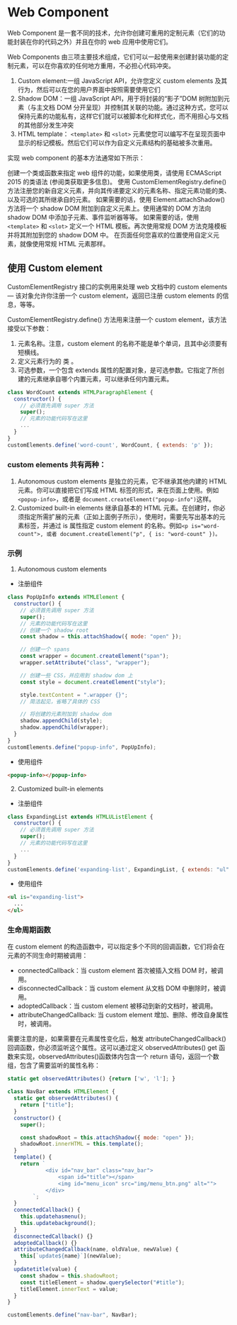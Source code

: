 # Web Component

Web Component 是一套不同的技术，允许你创建可重用的定制元素（它们的功能封装在你的代码之外）并且在你的 web 应用中使用它们。

Web Components 由三项主要技术组成，它们可以一起使用来创建封装功能的定制元素，可以在你喜欢的任何地方重用，不必担心代码冲突。

1. Custom element:一组 JavaScript API，允许您定义 custom elements 及其行为，然后可以在您的用户界面中按照需要使用它们
2. Shadow DOM：一组 JavaScript API，用于将封装的“影子”DOM 树附加到元素（与主文档 DOM 分开呈现）并控制其关联的功能。通过这种方式，您可以保持元素的功能私有，这样它们就可以被脚本化和样式化，而不用担心与文档的其他部分发生冲突
3. HTML template： `<template>` 和 `<slot>` 元素使您可以编写不在呈现页面中显示的标记模板。然后它们可以作为自定义元素结构的基础被多次重用。

实现 web component 的基本方法通常如下所示：

创建一个类或函数来指定 web 组件的功能，如果使用类，请使用 ECMAScript 2015 的类语法 (参阅类获取更多信息)。
使用 CustomElementRegistry.define() 方法注册您的新自定义元素，并向其传递要定义的元素名称、指定元素功能的类、以及可选的其所继承自的元素。
如果需要的话，使用 Element.attachShadow() 方法将一个 shadow DOM 附加到自定义元素上。使用通常的 DOM 方法向 shadow DOM 中添加子元素、事件监听器等等。
如果需要的话，使用 `<template>` 和 `<slot>` 定义一个 HTML 模板。再次使用常规 DOM 方法克隆模板并将其附加到您的 shadow DOM 中。
在页面任何您喜欢的位置使用自定义元素，就像使用常规 HTML 元素那样。

## 使用 Custom element

CustomElementRegistry 接口的实例用来处理 web 文档中的 custom elements — 该对象允许你注册一个 custom element，返回已注册 custom elements 的信息，等等。

CustomElementRegistry.define() 方法用来注册一个 custom element，该方法接受以下参数：

1. 元素名称。注意，custom element 的名称不能是单个单词，且其中必须要有短横线。
2. 定义元素行为的 类 。
3. 可选参数，一个包含 extends 属性的配置对象，是可选参数。它指定了所创建的元素继承自哪个内置元素，可以继承任何内置元素。

```javascript
class WordCount extends HTMLParagraphElement {
  constructor() {
    // 必须首先调用 super 方法
    super();
    // 元素的功能代码写在这里
    ...
  }
}
customElements.define('word-count', WordCount, { extends: 'p' });

```

### custom elements 共有两种：

1. Autonomous custom elements 是独立的元素，它不继承其他内建的 HTML 元素。你可以直接把它们写成 HTML 标签的形式，来在页面上使用。例如 `<popup-info>`，或者是 `document.createElement("popup-info")`这样。
2. Customized built-in elements 继承自基本的 HTML 元素。在创建时，你必须指定所需扩展的元素（正如上面例子所示），使用时，需要先写出基本的元素标签，并通过 is 属性指定 custom element 的名称。例如`<p is="word-count">, 或者 document.createElement("p", { is: "word-count" })。
`

### 示例

1. Autonomous custom elements

- 注册组件

```javascript
class PopUpInfo extends HTMLElement {
  constructor() {
    // 必须首先调用 super 方法
    super();
    // 元素的功能代码写在这里
    // 创建一个 shadow root
    const shadow = this.attachShadow({ mode: "open" });

    // 创建一个 spans
    const wrapper = document.createElement("span");
    wrapper.setAttribute("class", "wrapper");

    // 创建一些 CSS，并应用到 shadow dom 上
    const style = document.createElement("style");

    style.textContent = ".wrapper {}";
    // 简洁起见，省略了具体的 CSS

    // 将创建的元素附加到 shadow dom
    shadow.appendChild(style);
    shadow.appendChild(wrapper);
  }
}
customElements.define("popup-info", PopUpInfo);
```

- 使用组件

```html
<popup-info></popup-info>
```

2. Customized built-in elements

- 注册组件

```javascript
class ExpandingList extends HTMLUListElement {
  constructor() {
    // 必须首先调用 super 方法
    super();
    // 元素的功能代码写在这里
    ...
  }
}
customElements.define('expanding-list', ExpandingList, { extends: "ul" });
```

- 使用组件

```html
<ul is="expanding-list">
  ...
</ul>
```

### 生命周期函数

在 custom element 的构造函数中，可以指定多个不同的回调函数，它们将会在元素的不同生命时期被调用：

- connectedCallback：当 custom element 首次被插入文档 DOM 时，被调用。
- disconnectedCallback：当 custom element 从文档 DOM 中删除时，被调用。
- adoptedCallback：当 custom element 被移动到新的文档时，被调用。
- attributeChangedCallback: 当 custom element 增加、删除、修改自身属性时，被调用。

需要注意的是，如果需要在元素属性变化后，触发 attributeChangedCallback()回调函数，你必须监听这个属性。这可以通过定义 observedAttributes() get 函数来实现，observedAttributes()函数体内包含一个 return 语句，返回一个数组，包含了需要监听的属性名称：

```javascript
static get observedAttributes() {return ['w', 'l']; }
```

```javascript
class NavBar extends HTMLElement {
  static get observedAttributes() {
    return ["title"];
  }
  constructor() {
    super();

    const shadowRoot = this.attachShadow({ mode: "open" });
    shadowRoot.innerHTML = this.template();
  }
  template() {
    return `
            <div id="nav_bar" class="nav_bar">
                <span id="title"></span>
                <img id="menu_icon" src="img/menu_btn.png" alt="">
            </div>
        `;
  }
  connectedCallback() {
    this.updatehasmenu();
    this.updatebackground();
  }
  disconnectedCallback() {}
  adoptedCallback() {}
  attributeChangedCallback(name, oldValue, newValue) {
    this[`update${name}`](newValue);
  }
  updatetitle(value) {
    const shadow = this.shadowRoot;
    const titleElement = shadow.querySelector("#title");
    titleElement.innerText = value;
  }
}

customElements.define("nav-bar", NavBar);
```
